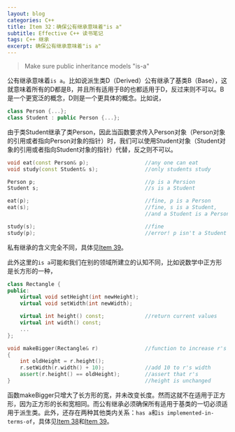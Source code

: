 ```yaml
---
layout: blog
categories: C++
title: Item 32：确保公有继承意味着"is a"
subtitle: Effective C++ 读书笔记
tags: C++ 继承
excerpt: 确保公有继承意味着"is a"
---
```


> Make sure public inheritance models "is-a"

公有继承意味着`is a`。比如说派生类D（Derived）公有继承了基类B（Base），这就意味着所有的D都是B，并且所有适用于B的也都适用于D，反过来则不可以。B是一个更宽泛的概念，D则是一个更具体的概念。比如说，

```cpp
class Person {...};
class Student : public Person {...};
```

由于类Student继承了类Person，因此当函数要求传入Person对象（Person对象的引用或者指向Person对象的指针）时，我们可以使用Student对象（Student对象的引用或者指向Student对象的指针）代替，反之则不可以。

```cpp
void eat(const Person& p);                  //any one can eat
void study(const Student& s);               //only students study

Person p;                                   //p is a Persion
Student s;                                  //s is a Student

eat(p);                                     //fine, p is a Person
eat(s);                                     //fine, s is a Student,
                                            //and a Student is a Person

study(s);                                   //fine
study(p);                                   //error! p isn't a Student
```

私有继承的含义完全不同，具体见[Item 39](/2016/02/27/effective-39.html)。

此外这里的`is a`可能和我们在别的领域所建立的认知不同，比如说数学中正方形是长方形的一种，

```cpp
class Rectangle {
public:
    virtual void setHeight(int newHeight);
    virtual void setWidth(int newWidth);

    virtual int height() const;             //return current values
    virtual int width() const;
    ...
};

void makeBigger(Rectangle& r)               //function to increase r's area
{
    int oldHeight = r.height();
    r.setWidth(r.width() + 10);             //add 10 to r's width
    assert(r.height() == oldHeight);        //assert that r's
}                                           //height is unchanged
```

函数makeBigger只增大了长方形的宽，并未改变长度。然而这就不在适用于正方形，因为正方形的长和宽相同。而公有继承必须确保所有适用于基类的一切必须适用于派生类。此外，还存在两种其他类内关系：`has a`和`is implemented-in-terms-of`，具体见[Item 38](/2016/02/26/effective-38.html)和[Item 39](/2016/02/27/effective-39.html)。
